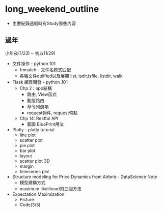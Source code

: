 # long_weekend_outline
* 主要紀錄連假時有Study哪些內容

## 過年
小年夜(1/23) ~ 初五(1/29)
* 文件操作 - python 101
  * fnmatch - 文件名模式匹配
  * 各種文件qulified以及展開 list, isdir,isfile, listdir, walk
* Flask 網頁開發 - python_101 
  * Chp 2 : app結構
    * 路由, View函式
    * 動態路由
    * 命令列選項
    * request物件, request勾點
  * Chp 14: Restful API
    * 藍圖 BluePrint用法
* Plotly - plotly tutorial
  * line plot
  * scatter plot
  * pie plot
  * bar plot
  * layout
  * scatter plot 3D
  * margin
  * timeseries plot
* Structure modeling for Price Dynamics from Airbnb - DataScience Note
  * 模型建構方式
  * maximum likelihood的三個方法
* Expectation Maximization 
  * Picture
  * Code(3/5)